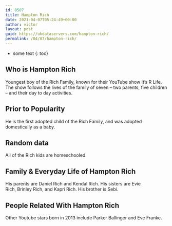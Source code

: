 ```yaml
---
id: 8507
title: Hampton Rich
date: 2021-04-07T05:24:49+00:00
author: victor
layout: post
guid: https://ukdataservers.com/hampton-rich/
permalink: /04/07/hampton-rich/
---
```


* some text
{: toc}


## Who is Hampton Rich



Youngest boy of the Rich Family, known for their YouTube show It&#8217;s R Life. The show follows the lives of the family of seven &#8211; two parents, five children &#8211; and their day to day activities. 

                
                
                
## Prior to Popularity



He is the first adopted child of the Rich Family, and was adopted domestically as a baby.  

                
                
                
## Random data



All of the Rich kids are homeschooled. 

                
                
                
## Family & Everyday Life of Hampton Rich



His parents are Daniel Rich and Kendal Rich. His sisters are Evie Rich, Brinley Rich, and Kapri Rich. His brother is Sebi.

                
                
                
## People Related With Hampton Rich



Other Youtube stars born in 2013 include Parker Ballinger and Eve Franke. 

                
              
            
          
          
          